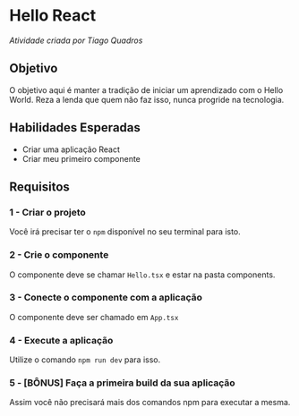 # Hello React
*Atividade criada por Tiago Quadros*

## Objetivo
O objetivo aqui é manter a tradição de iniciar um aprendizado com o Hello World.
Reza a lenda que quem não faz isso, nunca progride na tecnologia.

## Habilidades Esperadas
- Criar uma aplicação React
- Criar meu primeiro componente

## Requisitos

### 1 - Criar o projeto
Você irá precisar ter o `npm` disponível no seu terminal para isto.

### 2 - Crie o componente
O componente deve se chamar `Hello.tsx` e estar na pasta components.

### 3 - Conecte o componente com a aplicação
O componente deve ser chamado em `App.tsx`

### 4 - Execute a aplicação
Utilize o comando `npm run dev` para isso.

### 5 - [BÔNUS] Faça a primeira build da sua aplicação
Assim você não precisará mais dos comandos npm para executar a mesma.
